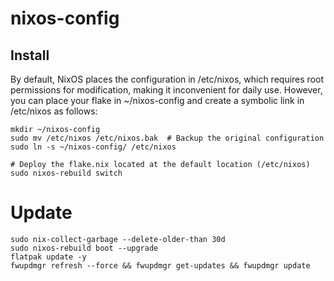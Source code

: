 # nixos-config

## Install

By default, NixOS places the configuration in /etc/nixos, which requires root permissions for modification, making it inconvenient for daily use. However, you can place your flake in ~/nixos-config and create a symbolic link in /etc/nixos as follows:

```shell
mkdir ~/nixos-config
sudo mv /etc/nixos /etc/nixos.bak  # Backup the original configuration
sudo ln -s ~/nixos-config/ /etc/nixos

# Deploy the flake.nix located at the default location (/etc/nixos)
sudo nixos-rebuild switch
```

# Update

```shell
sudo nix-collect-garbage --delete-older-than 30d
sudo nixos-rebuild boot --upgrade
flatpak update -y
fwupdmgr refresh --force && fwupdmgr get-updates && fwupdmgr update
```
